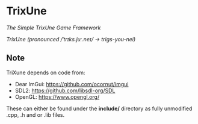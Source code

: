 # TrixUne
_The Simple TrixUne Game Framework_

_TrixUne (pronounced /ˈtrɪks.juː.neɪ/ -> trigs-you-nei)_

## Note
TriXune depends on code from:
- Dear ImGui: https://github.com/ocornut/imgui
- SDL2: https://github.com/libsdl-org/SDL
- OpenGL: https://www.opengl.org/

These can either be found under the **include/** directory as fully unmodified .cpp, .h and or .lib files.

